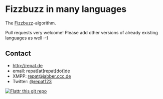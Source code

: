 Fizzbuzz in many languages
======
The [Fizzbuzz](https://en.wikipedia.org/wiki/Fizz_buzz "fizzbuzz on wikipedia")-algorithm.
 
Pull requests very welcome! Please add other versions of already existing languages as well :-)

## Contact
* http://repat.de
* email: repat[at]repat[dot]de
* XMPP: repat@jabber.ccc.de
* Twitter: [@repat123](https://twitter.com/repat123 "repat123 on twitter")

[![Flattr this git repo](http://api.flattr.com/button/flattr-badge-large.png)](https://flattr.com/submit/auto?user_id=repat&url=https://github.com/repat/fizzbuzz-many-languages&title=fizzbuzz-many-languages&language=&tags=github&category=software) 
